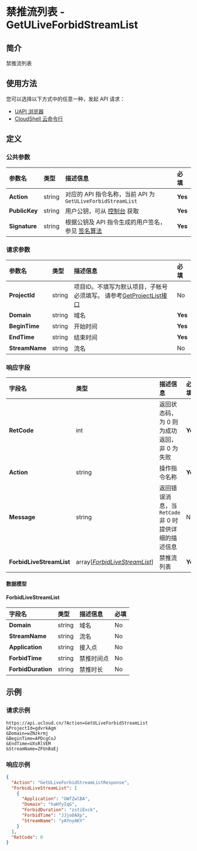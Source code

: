 # 禁推流列表 - GetULiveForbidStreamList

## 简介

禁推流列表






## 使用方法

您可以选择以下方式中的任意一种，发起 API 请求：
- [UAPI 浏览器](https://console.ucloud.cn/uapi/detail?id=GetULiveForbidStreamList)
- [CloudShell 云命令行](https://shell.ucloud.cn/)


## 定义

### 公共参数

| 参数名 | 类型 | 描述信息 | 必填 |
|:---|:---|:---|:---|
| **Action**     | string  | 对应的 API 指令名称，当前 API 为 `GetULiveForbidStreamList`                        | **Yes** |
| **PublicKey**  | string  | 用户公钥，可从 [控制台](https://console.ucloud.cn/uapi/apikey) 获取                                             | **Yes** |
| **Signature**  | string  | 根据公钥及 API 指令生成的用户签名，参见 [签名算法](api/summary/signature.md)  | **Yes** |

### 请求参数

| 参数名 | 类型 | 描述信息 | 必填 |
|:---|:---|:---|:---|
| **ProjectId** | string | 项目ID。不填写为默认项目，子帐号必须填写。 请参考[GetProjectList接口](https://docs.ucloud.cn/api/summary/get_project_list) |No|
| **Domain** | string | 域名 |**Yes**|
| **BeginTime** | string | 开始时间 |**Yes**|
| **EndTime** | string | 结束时间 |**Yes**|
| **StreamName** | string | 流名 |No|

### 响应字段

| 字段名 | 类型 | 描述信息 | 必填 |
|:---|:---|:---|:---|
| **RetCode** | int | 返回状态码，为 0 则为成功返回，非 0 为失败 |**Yes**|
| **Action** | string | 操作指令名称 |**Yes**|
| **Message** | string | 返回错误消息，当 `RetCode` 非 0 时提供详细的描述信息 |No|
| **ForbidLiveStreamList** | array[[*ForbidLiveStreamList*](#ForbidLiveStreamList)] | 禁推流列表 |**Yes**|

#### 数据模型


#### ForbidLiveStreamList

| 字段名 | 类型 | 描述信息 | 必填 |
|:---|:---|:---|:---|
| **Domain** | string | 域名 |No|
| **StreamName** | string | 流名 |No|
| **Application** | string | 接入点 |No|
| **ForbidTime** | string | 禁推时间点 |No|
| **ForbidDuration** | string | 禁推时长 |No|

## 示例

### 请求示例
    
```
https://api.ucloud.cn/?Action=GetULiveForbidStreamList
&ProjectId=gdvrkAgm
&Domain=wZNzkrmj
&BeginTime=APDcgCoJ
&EndTime=UXsRlVEM
&StreamName=ZFUnBaEj
```

### 响应示例
    
```json
{
  "Action": "GetULiveForbidStreamListResponse",
  "ForbidLiveStreamList": [
    {
      "Application": "GWfZwlBA",
      "Domain": "haHfyIqG",
      "ForbidDuration": "zstiExck",
      "ForbidTime": "JJjoOAXp",
      "StreamName": "yAYnyAKY"
    }
  ],
  "RetCode": 0
}
```





